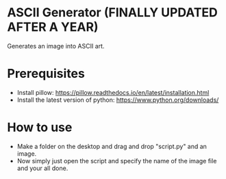 # ASCII Generator (FINALLY UPDATED AFTER A YEAR)
Generates an image into ASCII art.

# Prerequisites
* Install pillow: https://pillow.readthedocs.io/en/latest/installation.html
* Install the latest version of python: https://www.python.org/downloads/

# How to use
* Make a folder on the desktop and drag and drop "script.py" and an image.
* Now simply just open the script and specify the name of the image file and your all done.
